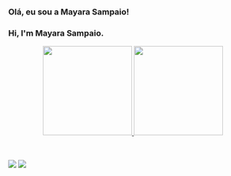 ### Olá, eu sou a Mayara Sampaio!
### Hi, I'm Mayara Sampaio.
<div align="center">
  <a href="https://github.com/MayaraSampaio">
  <img height="180em" src="https://github-readme-stats.vercel.app/api?username=MayaraSampaio&show_icons=true&theme=dracula&include_all_commits=true&count_private=true"/>
  <img height="180em" src="https://github-readme-stats.vercel.app/api/top-langs/?username=MayaraSampaio&layout=compact&langs_count=7&theme=dracula"/>
</div>
<div style="display: inline_block"><br>
</div>
  
  ##
 
<div> 

  <a href = "mayarasampaio.dev@gmail.com"><img src="https://img.shields.io/badge/-Gmail-%23333?style=for-the-badge&logo=gmail&logoColor=white" target="_blank"></a>
  <a href="https://www.linkedin.com/in/mayara-queiroz-sampaio-11a999236/" target="_blank"><img src="https://img.shields.io/badge/-LinkedIn-%230077B5?style=for-the-badge&logo=linkedin&logoColor=white" target="_blank"></a> 
 
</div>
